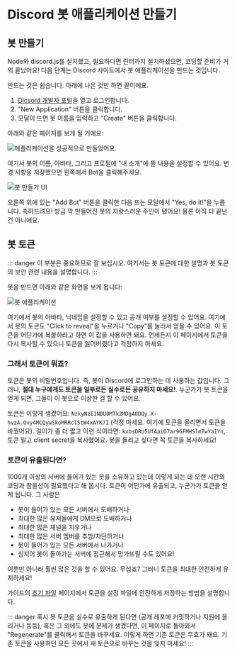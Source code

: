 # Discord 봇 애플리케이션 만들기

## 봇 만들기

Node와 discord.js를 설치했고, 필요하다면 린터까지 설치하셨으면, 코딩할 준비가 거의 끝났어요! 다음 단계는 Discord 사이트에서 봇 애플리케이션을 만드는 것입니다.

만드는 것은 쉽습니다. 아래에 나온 것만 하면 끝이에요.

1. [Dicsord 개발자 포털](https://discord.com/developers/applications)을 열고 로그인합니다.
2. "New Application" 버튼을 클릭합니다.
3. 모달이 뜨면 봇 이름을 입력하고 "Create" 버튼을 클릭합니다.

아래와 같은 페이지를 보게 될 거에요:

![애플리케이션을 성공적으로 만들었어요.](./images/create-app.png)

여기서 봇의 이름, 아바타, 그리고 프로필에 "내 소개"에 뜰 내용을 설정할 수 있어요. 변경 사항을 저장했으면 왼쪽에서 Bot을 클릭해주세요.

![봇 만들기 UI](./images/create-bot.png)

오른쪽 위에 있는 "Add Bot" 버튼을 클릭한 다음 뜨는 모달에서 "Yes, do it!"을 누릅니다. 축하드려요! 방금 막 만들어진 봇의 자랑스러운 주인이 됐어요! 물론 아직 다 끝난 건 아니에요.

## 봇 토큰

::: danger
이 부분은 중요하므로 잘 보십시오. 여기서는 봇 토큰에 대한 설명과 봇 토큰의 보안 관련 내용을 설명합니다.
:::

봇을 만드면 아래와 같은 화면을 보게 됩니다:

![봇 애플리케이션](./images/created-bot.png)

여기에서 봇의 아바타, 닉네임을 설정할 수 있고 공개 여부를 설정할 수 있어요. 여기에서 봇의 토큰도 "Click to reveal"을 누르거나 "Copy"를 눌러서 얻을 수 있어요. 이 토큰을 어딘가에 복붙하라고 하면 이 값을 사용하면 돼요. 언제든지 이 페이지에서 토큰을 다시 복사할 수 있으니 토큰을 잃어버렸다고 걱정하지 마세요.

### 그래서 토큰이 뭐죠?

토큰은 봇의 비밀번호입니다. 즉, 봇이 Discord에 로그인하는 데 사용하는 값입니다. 그러니, **절대 누구에게도 토큰을 일부로든 실수로든 공유하지 마세요!**. 누군가가 봇 토큰을 얻게 되면, 그들이 이 봇으로 이상한 걸 할 수 있어요.

토큰은 이렇게 생겼어요: `NzkyNzE1NDU0MTk2MDg4ODQy.X-hvzA.Ovy4MCQywSkoMRRclStW4xAYK7I` (걱정 마세요. 여기에 토큰을 올리면서 토큰을 바꿨어요). 길이가 좀 더 짧고 이런 식이라면: `kxbsDRU5UfAaiO7ar9GFMHSlmTwYaIYn`, 토큰 말고 client secret을 복사했어요. 봇을 돌리고 싶다면 꼭 토큰을 복사하세요!

### 토큰이 유출된다면?

1000개 이상의 서버에 들어가 있는 봇을 소유하고 있는데 이렇게 되는 데 오랜 시간의 코딩과 참을성이 필요했다고 해 봅시다. 토큰이 어딘가에 유출되고, 누군가가 토큰을 얻게 됩니다. 그 사람은

* 봇이 들어가 있는 모든 서버에서 도배하거나
* 최대한 많은 유저들에게 DM으로 도배하거나
* 최대한 많은 채널을 지우거나
* 최대한 많은 서버 멤버를 추방/차단하거나
* 봇이 들어가 있는 모든 서버에서 나가거나
* 심지어 봇이 돌아가는 서버에 접근해서 망가뜨릴 수도 있어요!

이뿐만 아니라 훨씬 많은 것을 할 수 있어요. 무섭죠? 그러니 토큰을 최대한 안전하게 유지하세요!

가이드의 [초기 파일](/creating-your-bot/) 페이지에서 토큰을 설정 파일에 안전하게 저장하는 방법을 설명합니다.

::: danger
혹시 봇 토큰을 실수로 유출하게 된다면 (공개 레포에 커밋하거나 지원에 올리거나 등등), 혹은 그 외에도 봇에 문제가 생겼다면, 이 페이지로 돌아와서 "Regenerate"를 클릭해서 토큰을 바꾸세요. 이렇게 하면 기존 토큰은 무효가 돼요. 기존 토큰을 사용하던 모든 곳에서 새 토큰으로 바꾸는 것을 잊지 마세요!
:::

